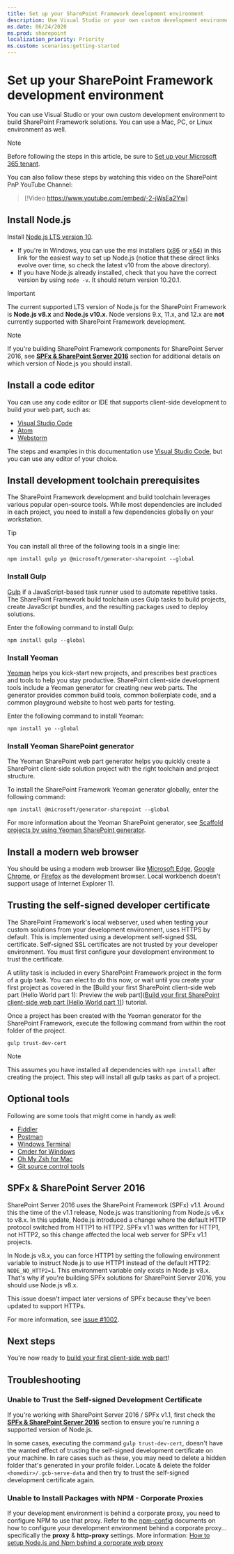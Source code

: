 ```yaml
---
title: Set up your SharePoint Framework development environment
description: Use Visual Studio or your own custom development environment to build SharePoint Framework solutions. You can use a Mac, PC, or Linux.
ms.date: 06/24/2020
ms.prod: sharepoint
localization_priority: Priority
ms.custom: scenarios:getting-started
---
```

# Set up your SharePoint Framework development environment

You can use Visual Studio or your own custom development environment to build SharePoint Framework solutions. You can use a Mac, PC, or Linux environment as well.

> [!NOTE]
> Before following the steps in this article, be sure to [Set up your Microsoft 365 tenant](./set-up-your-developer-tenant.md).

You can also follow these steps by watching this video on the SharePoint PnP YouTube Channel:

> [!Video https://www.youtube.com/embed/-2-jWsEa2Yw]

## Install Node.js

Install [Node.js LTS version 10](https://nodejs.org/download/release/v10.20.1/).

- If you're in Windows, you can use the msi installers ([x86](https://nodejs.org/download/release/v10.20.1/node-v10.20.1-x86.msi) or [x64](https://nodejs.org/download/release/v10.20.1/node-v10.20.1-x64.msi)) in this link for the easiest way to set up Node.js (notice that these direct links evolve over time, so check the latest v10 from the above directory).
- If you have Node.js already installed, check that you have the correct version by using `node -v`. It should return version 10.20.1.

> [!IMPORTANT]
> The current supported LTS version of Node.js for the SharePoint Framework is  **Node.js v8.x** and **Node.js v10.x**. Node versions 9.x, 11.x, and 12.x are **not** currently supported with SharePoint Framework development.

> [!NOTE]
> If you're building SharePoint Framework components for SharePoint Server 2016, see **[SPFx & SharePoint Server 2016](#spfx--sharepoint-server-2016)** section for additional details on which version of Node.js you should install.

## Install a code editor

You can use any code editor or IDE that supports client-side development to build your web part, such as:

- [Visual Studio Code](https://code.visualstudio.com/)
- [Atom](https://atom.io)
- [Webstorm](https://www.jetbrains.com/webstorm)

The steps and examples in this documentation use [Visual Studio Code](https://code.visualstudio.com/), but you can use any editor of your choice.

## Install development toolchain prerequisites

The SharePoint Framework development and build toolchain leverages various popular open-source tools. While most dependencies are included in each project, you need to install a few dependencies globally on your workstation.

> [!TIP]
> You can install all three of the following tools in a single line:
>
> ```console
> npm install gulp yo @microsoft/generator-sharepoint --global
> ```

### Install Gulp

[Gulp](https://gulpjs.com) if a JavaScript-based task runner used to automate repetitive tasks. The SharePoint Framework build toolchain uses Gulp tasks to build projects, create JavaScript bundles, and the resulting packages used to deploy solutions.

Enter the following command to install Gulp:

```console
npm install gulp --global
```

### Install Yeoman

[Yeoman](https://yeoman.io/) helps you kick-start new projects, and prescribes best practices and tools to help you stay productive. SharePoint client-side development tools include a Yeoman generator for creating new web parts. The generator provides common build tools, common boilerplate code, and a common playground website to host web parts for testing.

Enter the following command to install Yeoman:

```console
npm install yo --global
```

### Install Yeoman SharePoint generator

The Yeoman SharePoint web part generator helps you quickly create a SharePoint client-side solution project with the right toolchain and project structure.

To install the SharePoint Framework Yeoman generator globally, enter the following command:

```console
npm install @microsoft/generator-sharepoint --global
```

For more information about the Yeoman SharePoint generator, see [Scaffold projects by using Yeoman SharePoint generator](toolchain/scaffolding-projects-using-yeoman-sharepoint-generator.md).

## Install a modern web browser

You should be using a modern web browser like [Microsoft Edge](https://www.microsoft.com/edge), [Google Chrome](https://www.google.com/chrome/), or [Firefox](https://www.mozilla.org/firefox/new/) as the development browser. Local workbench doesn't support usage of Internet Explorer 11.

## Trusting the self-signed developer certificate

The SharePoint Framework's local webserver, used when testing your custom solutions from your development environment, uses HTTPS by default. This is implemented using a development self-signed SSL certificate. Self-signed SSL certificates are not trusted by your developer environment. You must first configure your development environment to trust the certificate.

A utility task is included in every SharePoint Framework project in the form of a gulp task. You can elect to do this now, or wait until you create your first project as covered in the [Build your first SharePoint client-side web part (Hello World part 1): Preview the web part]([Build your first SharePoint client-side web part (Hello World part 1)](web-parts/get-started/build-a-hello-world-web-part.md)) tutorial.

Once a project has been created with the Yeoman generator for the SharePoint Framework, execute the following command from within the root folder of the project.

```console
gulp trust-dev-cert
```

> [!NOTE]
> This assumes you have installed all dependencies with `npm install` after creating the project. This step will install all gulp tasks as part of a project.

## Optional tools

Following are some tools that might come in handy as well:

- [Fiddler](https://www.telerik.com/fiddler)
- [Postman](https://www.getpostman.com/docs/postman/launching_postman/navigating_postman)
- [Windows Terminal](https://github.com/Microsoft/Terminal)
- [Cmder for Windows](http://cmder.net/)
- [Oh My Zsh for Mac](http://ohmyz.sh/)
- [Git source control tools](https://git-scm.com/)

## SPFx & SharePoint Server 2016

SharePoint Server 2016 uses the SharePoint Framework (SPFx) v1.1. Around this the time of the v1.1 release, Node.js was transitioning from Node.js v6.x to v8.x. In this update, Node.js introduced a change where the default HTTP protocol switched from HTTP1 to HTTP2. SPFx v1.1 was written for HTTP1, not HTTP2, so this change affected the local web server for SPFx v1.1 projects.

In Node.js v8.x, you can force HTTP1 by setting the following environment variable to instruct Node.js to use HTTP1 instead of the default HTTP2: `NODE_NO_HTTP2=1`. This environment variable only exists in Node.js v8.x. That's why if you're building SPFx solutions for SharePoint Server 2016, you should use Node.js v8.x.

This issue doesn't impact later versions of SPFx because they've been updated to support HTTPs.

For more information, see [issue #1002](https://github.com/SharePoint/sp-dev-docs/issues/1002).

## Next steps

You're now ready to [build your first client-side web part](web-parts/get-started/build-a-hello-world-web-part.md)!

## Troubleshooting

### Unable to Trust the Self-signed Development Certificate

If you're working with SharePoint Server 2016 / SPFx v1.1, first check the **[SPFx & SharePoint Server 2016](#spfx--sharepoint-server-2016)** section to ensure you're running a supported version of Node.js.

In some cases, executing the command `gulp trust-dev-cert`, doesn't have the wanted effect of trusting the self-signed development certificate on your machine. In rare cases such as these, you may need to delete a hidden folder that's generated in your profile folder. Locate & delete the folder `<homedir>/.gcb-serve-data` and then try to trust the self-signed development certificate again.

### Unable to Install Packages with NPM - Corporate Proxies

If your development environment is behind a corporate proxy, you need to configure NPM to use that proxy. Refer to the [npm-config](https://docs.npmjs.com/misc/config) documents on how to configure your development environment behind a corporate proxy... specifically the **proxy** & **http-proxy** settings. More information: [How to setup Node.js and Npm behind a corporate web proxy](https://jjasonclark.com/how-to-setup-node-behind-web-proxy/)
